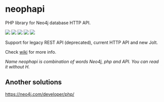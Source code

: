 # neophapi

PHP library for Neo4j database HTTP API.

![](https://img.shields.io/badge/phpunit-passed-success) ![](https://img.shields.io/github/stars/stefanak-michal/neophapi) ![](https://img.shields.io/packagist/dt/stefanak-michal/neophapi) ![](https://img.shields.io/github/v/release/stefanak-michal/neophapi) ![](https://img.shields.io/github/commits-since/stefanak-michal/neophapi/latest)

Support for legacy REST API (deprecated), current HTTP API and new Jolt.

Check [wiki](https://github.com/stefanak-michal/neophapi/wiki) for more info.

_Name neophapi is combination of words Neo4j, php and API. You can read it without H._

## Another solutions
https://neo4j.com/developer/php/
